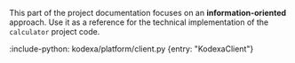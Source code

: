 This part of the project documentation focuses on
an **information-oriented** approach. Use it as a
reference for the technical implementation of the
`calculator` project code.

:include-python: kodexa/platform/client.py {entry: "KodexaClient"}